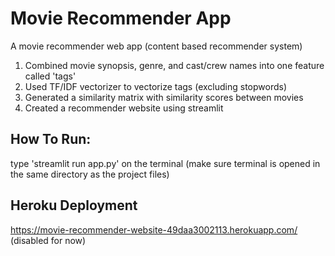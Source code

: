 # Movie Recommender App

A movie recommender web app (content based recommender system)

1) Combined movie synopsis, genre, and cast/crew names into one feature called 'tags'
2) Used TF/IDF vectorizer to vectorize tags (excluding stopwords)
3) Generated a similarity matrix with similarity scores between movies
4) Created a recommender website using streamlit

## How To Run:

type 'streamlit run app.py' on the terminal (make sure terminal is opened in the same directory as the project files)

## Heroku Deployment

https://movie-recommender-website-49daa3002113.herokuapp.com/ (disabled for now)
